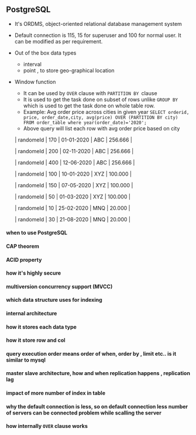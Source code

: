 ## PostgreSQL
* It's ORDMS, object-oriented relational database management system
* Default connection is 115, 15 for superuser and 100 for normal user. It can be modified as per requirement. 
* Out of the box data types 
    * interval
    * point , to store geo-graphical location
* Window function
    * It can be used by ```OVER``` clause with ```PARTITION BY ```clause    
    * It is used to get the  task done on subset of rows unlike ```GROUP BY``` which is used to get the task done on whole table row.
    * Example: Avg order price across cities in given year
    ``` SELECT orderid, price, order_date,city, avg(price) OVER (PARTITION BY city) FROM order_table where year(order_date)='2020'; ```
    * Above query will list each row with avg order price based on city 

   
    | randomeId | 170 | 01-01-2020 | ABC | 256.666 |

    | randomeId | 200 | 02-11-2020 | ABC | 256.666 |

    | randomeId | 400 | 12-06-2020 | ABC | 256.666 |
    
    | randomeId | 100 | 10-01-2020 | XYZ | 100.000 |

    | randomeId | 150 | 07-05-2020 | XYZ | 100.000 |
    
    | randomeId | 50 | 01-03-2020 | XYZ | 100.000 |
    
    | randomeId | 10 | 25-02-2020 | MNQ | 20.000 |

    | randomeId | 30 | 21-08-2020 | MNQ | 20.000 | 

#### when to use PostgreSQL
#### CAP theorem 
#### ACID property 
#### how it's highly secure 
#### multiversion concurrency support (MVCC)
#### which data structure uses for indexing
#### internal architecture
#### how it stores each data type
#### how it store row and col
#### query execution order means order of when, order by , limit etc.. is it similar to mysql 

#### master slave architecture, how and when replication happens , replication lag  

#### impact of more number of index in table
#### why the default  connection is less, so on default connection less number of servers can be connected problem while scalling the server 
#### how internally ```OVER``` clause works 